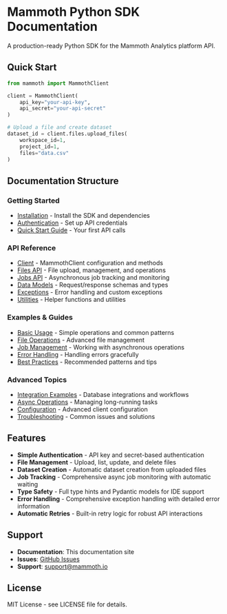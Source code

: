# Mammoth Python SDK Documentation

A production-ready Python SDK for the Mammoth Analytics platform API.

## Quick Start

```python
from mammoth import MammothClient

client = MammothClient(
    api_key="your-api-key",
    api_secret="your-api-secret"
)

# Upload a file and create dataset
dataset_id = client.files.upload_files(
    workspace_id=1,
    project_id=1,
    files="data.csv"
)
```

## Documentation Structure

### Getting Started
- [Installation](installation.md) - Install the SDK and dependencies
- [Authentication](authentication.md) - Set up API credentials
- [Quick Start Guide](quick-start.md) - Your first API calls

### API Reference
- [Client](api/client.md) - MammothClient configuration and methods
- [Files API](api/files.md) - File upload, management, and operations
- [Jobs API](api/jobs.md) - Asynchronous job tracking and monitoring
- [Data Models](api/models.md) - Request/response schemas and types
- [Exceptions](api/exceptions.md) - Error handling and custom exceptions
- [Utilities](api/utilities.md) - Helper functions and utilities

### Examples & Guides
- [Basic Usage](examples/basic-usage.md) - Simple operations and common patterns
- [File Operations](examples/file-operations.md) - Advanced file management
- [Job Management](examples/job-management.md) - Working with asynchronous operations
- [Error Handling](examples/error-handling.md) - Handling errors gracefully
- [Best Practices](examples/best-practices.md) - Recommended patterns and tips

### Advanced Topics
- [Integration Examples](advanced/integrations.md) - Database integrations and workflows
- [Async Operations](advanced/async-operations.md) - Managing long-running tasks
- [Configuration](advanced/configuration.md) - Advanced client configuration
- [Troubleshooting](advanced/troubleshooting.md) - Common issues and solutions

## Features

- **Simple Authentication** - API key and secret-based authentication
- **File Management** - Upload, list, update, and delete files
- **Dataset Creation** - Automatic dataset creation from uploaded files
- **Job Tracking** - Comprehensive async job monitoring with automatic waiting
- **Type Safety** - Full type hints and Pydantic models for IDE support
- **Error Handling** - Comprehensive exception handling with detailed error information
- **Automatic Retries** - Built-in retry logic for robust API interactions

## Support

- **Documentation**: This documentation site
- **Issues**: [GitHub Issues](https://github.com/mammoth-analytics/mammoth-python-sdk/issues)
- **Support**: support@mammoth.io

## License

MIT License - see LICENSE file for details.
